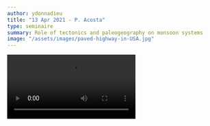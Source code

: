 ```yaml
---
author: ydonnadieu
title: "13 Apr 2021 - P. Acosta"
type: seminaire
summary: Role of tectonics and paleogeography on monsoon systems
image: "/assets/images/paved-highway-in-USA.jpg"
---
```


<video src="https://nuage.osupytheas.fr/s/8wjpMWzTqTLmzqj/download/zoom_Acosta2021.mp4" type="video/mp4" controls="controls" style="max-width: 730px;">
</video>
